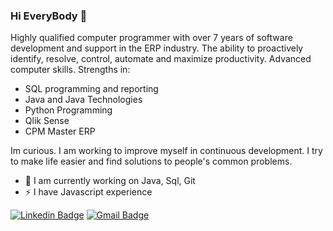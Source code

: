 ### Hi EveryBody 👋

Highly qualified computer programmer with over 7 years of software development and support in the ERP industry.
The ability to proactively identify, resolve, control, automate and maximize productivity. Advanced computer skills. Strengths in:
- SQL programming and reporting
- Java and Java Technologies
- Python Programming
- Qlik Sense
- CPM Master ERP

Im curious. I am working to improve myself in continuous development. I try to make life easier and find solutions to people's common problems.

- 🌱 I am currently working on Java, Sql, Git
- ⚡ I have Javascript experience

[![Linkedin Badge](https://img.shields.io/badge/-yemrekarakas-blue?style=flat-square&logo=Linkedin&logoColor=white&link=https://www.linkedin.com/in/yemrekarakas/)](https://www.linkedin.com/in/yemrekarakas/) 
[![Gmail Badge](https://img.shields.io/badge/-yemrekrks@gmail.com-c14438?style=flat-square&logo=Gmail&logoColor=white&link=mailto:yemrekrks@gmail.com)](mailto:yemrekrks@gmail.com)


<!--
**yemrekarakas/yemrekarakas** is a ✨ _special_ ✨ repository because its `README.md` (this file) appears on your GitHub profile.

Here are some ideas to get you started:

- 🔭 I’m currently working on ...
- 🌱 I’m currently learning ...
- 👯 I’m looking to collaborate on ...
- 🤔 I’m looking for help with ...
- 💬 Ask me about ...
- 📫 How to reach me: ...
- 😄 Pronouns: ...
- ⚡ Fun fact: ...
-->

